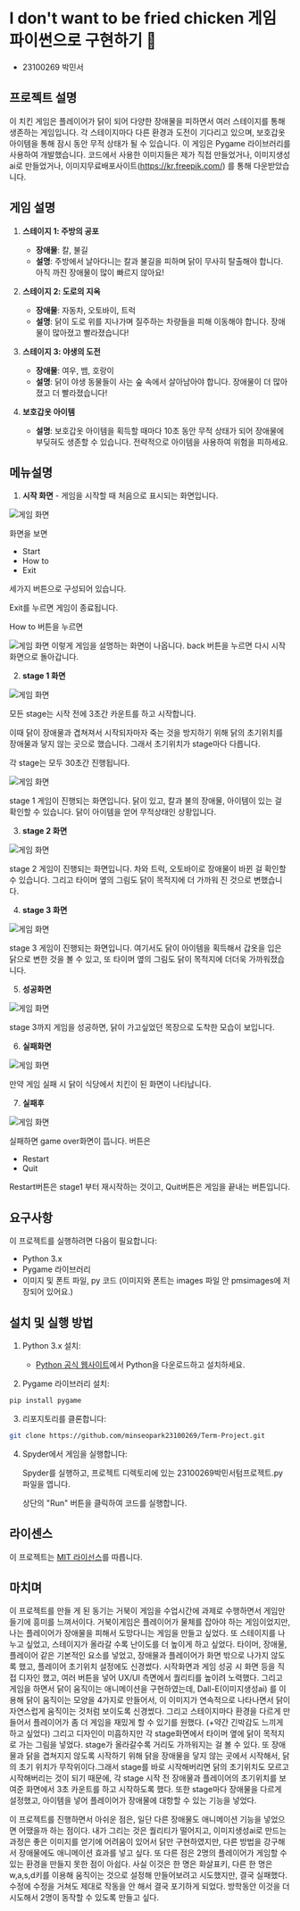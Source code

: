 # I don't want to be fried chicken 게임 파이썬으로 구현하기 🐔
- 23100269 박민서
## 프로젝트 설명
이 치킨 게임은 플레이어가 닭이 되어 다양한 장애물을 피하면서 여러 스테이지를 통해 생존하는 게임입니다.
각 스테이지마다 다른 환경과 도전이 기다리고 있으며, 보호갑옷 아이템을 통해 잠시 동안 무적 상태가 될 수 있습니다. 이 게임은 Pygame 라이브러리를 사용하여 개발했습니다.
코드에서 사용한 이미지들은 제가 직접 만들었거나, 이미지생성ai로 만들었거나, 이미지무료배포사이트(https://kr.freepik.com/) 를 통해 다운받았습니다. 
## 게임 설명

1. **스테이지 1: 주방의 공포**
   - **장애물**: 칼, 불길
   - **설명**: 주방에서 날아다니는 칼과 불길을 피하며 닭이 무사히 탈출해야 합니다. 아직 까진 장애물이 많이 빠르지 않아요!

2. **스테이지 2: 도로의 지옥**
   - **장애물**: 자동차, 오토바이, 트럭
   - **설명**: 닭이 도로 위를 지나가며 질주하는 차량들을 피해 이동해야 합니다. 장애물이 많아졌고 빨라졌습니다!

3. **스테이지 3: 야생의 도전**
   - **장애물**: 여우, 뱀, 호랑이
   - **설명**: 닭이 야생 동물들이 사는 숲 속에서 살아남아야 합니다. 장애물이 더 많아졌고 더 빨라졌습니다!

4. **보호갑옷 아이템**
   - **설명**: 보호갑옷 아이템을 획득할 때마다 10초 동안 무적 상태가 되어 장애물에 부딪혀도 생존할 수 있습니다. 전략적으로 아이템을 사용하여 위험을 피하세요.

## 메뉴설명
1. **시작 화면** - 게임을 시작할 때 처음으로 표시되는 화면입니다.
   
![게임 화면](images/게임화면/시작화면.png)

화면을 보면 
- Start
- How to
- Exit
  
세가지 버튼으로 구성되어 있습니다.

Exit를 누르면 게임이 종료됩니다. 

How to 버튼을 누르면

![게임 화면](images/게임화면/설명화면.png)
이렇게 게임을 설명하는 화면이 나옵니다. back 버튼을 누르면 다시 시작화면으로 돌아갑니다. 

2. **stage 1 화면**
   
![게임 화면](images/게임화면/1단계시작전카운트.png)

모든 stage는 시작 전에 3초간 카운트를 하고 시작합니다.

이때 닭이 장애물과 겹쳐져서 시작되자마자 죽는 것을 방지하기 위해 닭의 초기위치를 장애물과 닿지 않는 곳으로 했습니다. 그래서 초기위치가 stage마다 다릅니다. 

각 stage는 모두 30초간 진행됩니다. 

![게임 화면](images/게임화면/1단계게임중.png)

stage 1 게임이 진행되는 화면입니다. 닭이 있고, 칼과 불의 장애물, 아이템이 있는 걸 확인할 수 있습니다. 닭이 아이템을 얻어 무적상태인 상황입니다.

3. **stage 2 화면**
   
![게임 화면](images/게임화면/2단계게임중.png)

stage 2 게임이 진행되는 화면입니다. 차와 트럭, 오토바이로 장애물이 바뀐 걸 확인할 수 있습니다. 그리고 타이머 옆의 그림도 닭이 목적지에 더 가까워 진 것으로 변했습니다.

4. **stage 3 화면**
   
![게임 화면](images/게임화면/아이템획득.png)

stage 3 게임이 진행되는 화면입니다. 여기서도 닭이 아이템을 획득해서 갑옷을 입은 닭으로 변한 것을 볼 수 있고, 또 타이머 옆의 그림도 닭이 목적지에 더더욱 가까워졌습니다.

5. **성공화면**
   
![게임 화면](images/게임화면/게임성공화면.png)

stage 3까지 게임을 성공하면, 닭이 가고싶었던 목장으로 도착한 모습이 보입니다.

6. **실패화면**
    
![게임 화면](images/게임화면/게임실패시.png)

만약 게임 실패 시 닭이 식당에서 치킨이 된 화면이 나타납니다.

7. **실패후**
    
![게임 화면](images/게임화면/실패후메뉴화면.png)

실패하면 game over화면이 뜹니다. 버튼은
- Restart
- Quit

Restart버튼은 stage1 부터 재시작하는 것이고, Quit버튼은 게임을 끝내는 버튼입니다.

## 요구사항 
이 프로젝트를 실행하려면 다음이 필요합니다: 
- Python 3.x
- Pygame 라이브러리
-  이미지 및 폰트 파일, py 코드 (이미지와 폰트는 images 파일 안 pmsimages에 저장되어 있어요.)

## 설치 및 실행 방법 
1. Python 3.x 설치:
   - [Python 공식 웹사이트](https://www.python.org/)에서 Python을 다운로드하고 설치하세요.
   
2.  Pygame 라이브러리 설치:
   ```bash
   pip install pygame
 ```

3. 리포지토리를 클론합니다:
```bash
git clone https://github.com/minseopark23100269/Term-Project.git
```
4. Spyder에서 게임을 실행합니다:

    Spyder를 실행하고, 프로젝트 디렉토리에 있는 23100269박민서텀프로젝트.py 파일을 엽니다.

    상단의 "Run" 버튼을 클릭하여 코드를 실행합니다.

## 라이센스
이 프로젝트는 [MIT 라이선스](LICENSE)를 따릅니다.

## 마치며
이 프로젝트를 만들 게 된 동기는 거북이 게임을 수업시간에 과제로 수행하면서 게임만들기에 흥미를 느껴서이다. 거북이게임은 플레이어가 물체를 잡아야 하는 게임이었지만, 나는 플레이어가 장애물을 피해서 도망다니는 게임을 만들고 싶었다. 또 스테이지를 나누고 싶었고, 스테이지가 올라갈 수록 난이도를 더 높이게 하고 싶었다. 
타이머, 장애물, 플레이어 같은 기본적인 요소를 넣었고, 장애물과 플레이어가 화면 밖으로 나가지 않도록 했고, 플레이어 초기위치 설정에도 신경썼다. 
시작화면과 게임 성공 시 화면 등을 직접 디자인 했고, 여러 버튼을 넣어 UX/UI 측면에서 퀄리티를 높이려 노력했다.
그리고 게임을 하면서 닭이 움직이는 애니메이션을 구현하였는데, Dall-E(이미지생성ai) 를 이용해 닭이 움직이는 모양을 4가지로 만들어서, 이 이미지가 연속적으로 나타나면서 닭이 자연스럽게 움직이는 것처럼 보이도록 신경썼다. 
그리고 스테이지마다 환경을 다르게 만들어서 플레이어가 좀 더 게임을 재밌게 할 수 있기를 원했다. (+약간 긴박감도 느끼게 하고 싶었다)
그리고 디자인이 미흡하지만 각 stage화면에서 타이머 옆에 닭이 목적지로 가는 그림을 넣었다. stage가 올라갈수록 거리도 가까워지는 걸 볼 수 있다. 
또 장애물과 닭을 겹쳐지지 않도록 시작하기 위해 닭을 장애물을 닿지 않는 곳에서 시작해서, 닭의 초기 위치가 무작위이다.그래서 stage를 바로 시작해버리면 닭의 초기위치도 모르고 시작해버리는 것이 되기 때문에, 각 stage 시작 전 장애물과 플레이어의 초기위치를 보여준 화면에서 3초 카운트를 하고 시작하도록 했다.
또한 stage마다 장애물을 다르게 설정했고, 아이템을 넣어 플레이어가 장애물에 대항할 수 있는 기능을 넣었다. 

이 프로젝트를 진행하면서 아쉬운 점은, 일단 다른 장애물도 애니메이션 기능을 넣었으면 어땠을까 하는 점이다. 내가 그리는 것은 퀄리티가 떨어지고, 이미지생성ai로 만드는 과정은 좋은 이미지를 얻기에 어려움이 있어서 닭만 구현하였지만, 다른 방법을 강구해서 장애물에도 애니메이션 효과를 넣고 싶다.
또 다른 점은 2명의 플레이어가 게임할 수 있는 환경을 만들지 못한 점이 아쉽다.
사실 이것은 한 명은 화살표키, 다른 한 명은 w,a,s,d키를 이용해 움직이는 것으로 설정해 만들어보려고 시도했지만, 결국 실패했다. 수정에 수정을 거쳐도 제대로 작동을 안 해서 결국 포기하게 되었다. 방학동안 이것을 더 시도해서 2명이 동작할 수 있도록 만들고 싶다. 


   
   









